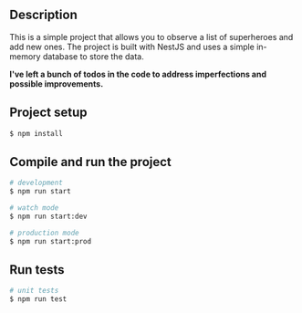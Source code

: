 ## Description

This is a simple project that allows you to observe a list of superheroes and add new ones. The project is built with
NestJS and uses a simple in-memory database to store the data.

**I've left a bunch of todos in the code to address imperfections and possible improvements.**

## Project setup

```bash
$ npm install
```

## Compile and run the project

```bash
# development
$ npm run start

# watch mode
$ npm run start:dev

# production mode
$ npm run start:prod
```

## Run tests

```bash
# unit tests
$ npm run test
```
